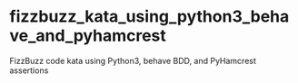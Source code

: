 # fizzbuzz_kata_using_python3_behave_and_pyhamcrest
FizzBuzz code kata using Python3, behave BDD, and PyHamcrest assertions
